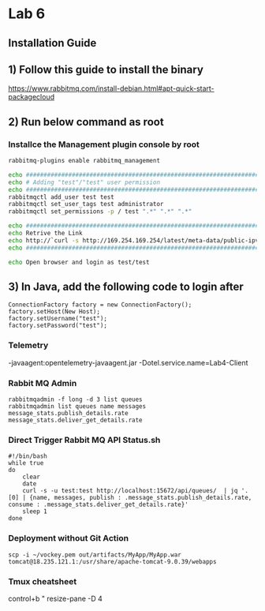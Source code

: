 # Lab 6

## Installation Guide
## 1) Follow this guide to install the binary
https://www.rabbitmq.com/install-debian.html#apt-quick-start-packagecloud  

## 2) Run below command as root

### Installce the Management plugin console by root
```bash
rabbitmq-plugins enable rabbitmq_management  

echo ##########################################################################
echo # Adding "test"/"test" user permission  
echo ##########################################################################
rabbitmqctl add_user test test  
rabbitmqctl set_user_tags test administrator  
rabbitmqctl set_permissions -p / test ".*" ".*" ".*"  

echo ##########################################################################
echo Retrive the Link  
echo http://`curl -s http://169.254.169.254/latest/meta-data/public-ipv4`:15672  
echo ##########################################################################

echo Open browser and login as test/test  
```

## 3) In Java, add the following code to login after 
    ConnectionFactory factory = new ConnectionFactory();
    factory.setHost(New Host);
    factory.setUsername("test");
    factory.setPassword("test");



### Telemetry
-javaagent:opentelemetry-javaagent.jar -Dotel.service.name=Lab4-Client

### Rabbit MQ Admin
```shell
rabbitmqadmin -f long -d 3 list queues
rabbitmqadmin list queues name messages message_stats.publish_details.rate message_stats.deliver_get_details.rate

```

### Direct Trigger Rabbit MQ API Status.sh
```shell
#!/bin/bash
while true
do
	clear
	date
	curl -s -u test:test http://localhost:15672/api/queues/  | jq '.[0] | {name, messages, publish : .message_stats.publish_details.rate, consume : .message_stats.deliver_get_details.rate}'
	sleep 1
done
```

### Deployment without Git Action
```shell
scp -i ~/vockey.pem out/artifacts/MyApp/MyApp.war tomcat@18.235.121.1:/usr/share/apache-tomcat-9.0.39/webapps  
```

### Tmux cheatsheet
control+b "
resize-pane -D 4